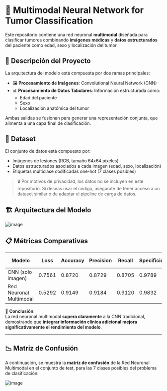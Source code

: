 # 🧠 Multimodal Neural Network for Tumor Classification

Este repositorio contiene una red neuronal **multimodal** diseñada para clasificar tumores combinando **imágenes médicas** y **datos estructurados** del paciente como edad, sexo y localización del tumor.

## 🚀 Descripción del Proyecto

La arquitectura del modelo está compuesta por dos ramas principales:

- 🖼️ **Procesamiento de Imágenes**: Convolutional Neural Network (CNN)
- 📊 **Procesamiento de Datos Tabulares**: Información estructurada como:
  - Edad del paciente
  - Sexo
  - Localización anatómica del tumor

Ambas salidas se fusionan para generar una representación conjunta, que alimenta a una capa final de clasificación.

## 🧬 Dataset

El conjunto de datos está compuesto por:

- Imágenes de lesiones (RGB, tamaño 64x64 píxeles)
- Datos estructurados asociados a cada imagen (edad, sexo, localización)
- Etiquetas multiclase codificadas one-hot (7 clases posibles)

> 🔒 Por motivos de privacidad, los datos no se incluyen en este repositorio. Si deseas usar el código, asegúrate de tener acceso a un dataset similar o de adaptar el pipeline de carga de datos.

## 🏗️ Arquitectura del Modelo

![image](https://github.com/user-attachments/assets/1819f57a-cdb3-4873-bbee-a2080742ce75)

## 📋 Métricas Comparativas

| Modelo                     | Loss   | Accuracy | Precision | Recall | Specificidad | F1-Score |
|---------------------------|--------|----------|-----------|--------|---------------|----------|
| CNN (solo imagen)         | 0.7561 | 0.8720   | 0.8729    | 0.8705 | 0.9789        | 0.8717   |
| Red Neuronal Multimodal   | 0.5292 | 0.9149   | 0.9184    | 0.9120 | 0.9832        | 0.9151   |

🧠 **Conclusión**:  
La red neuronal multimodal **supera claramente** a la CNN tradicional, demostrando que **integrar información clínica adicional mejora significativamente el rendimiento del modelo**.

---

## 📉 Matriz de Confusión

A continuación, se muestra la **matriz de confusión** de la Red Neuronal Multimodal en el conjunto de test, para las 7 clases posibles del problema de clasificación:

![image](https://github.com/user-attachments/assets/ba386eb3-a59b-413c-b810-5dd6c4249e77)



